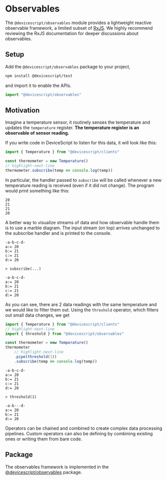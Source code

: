 # Observables

The `@devicescript/observables` module provides a lightweight reactive observable framework, a limited subset of [RxJS](https://rxjs.dev).
We highly recommend reviewing the RxJS documentation for deeper discussions about observables.

## Setup

Add the `@devicescript/observables` package to your project,

```bash npm2yarn
npm install @devicescript/test
```

and import it to enable the APIs.

```ts skip
import "@devicescript/observables"
```

## Motivation

Imagine a temperature sensor, it routinely senses the temperature and updates the `temperature` register.
**The temperature register is an observable of sensor reading.**

If you write code in DeviceScript to listen for this data, it will look like this:

```ts skip
import { Temperature } from "@devicescript/clients"

const thermometer = new Temperature()
// highlight-next-line
thermometer.subscribe(temp => console.log(temp))
```

In particular, the handler passed to `subscribe` will be called whenever a new temperature reading is received (even if it did not change).
The program would print something like this:

```console
20
21
21
20
```

A better way to visualize streams of data and how observable handle them is to use a marble diagram.
The input stream (on top) arrives unchanged to the subscribe handler and is printed to the console.

```rx
-a-b-c-d-
a:= 20
b:= 21
c:= 21
d:= 20

> subscribe(...)

-a-b-c-d-
a:= 20
b:= 21
c:= 21
d:= 20
```

As you can see, there are 2 data readings with the same temperature and we would like to filter them out. Using the `threshold` operator,
which filters out small data changes, we get

```ts skip
import { Temperature } from "@devicescript/clients"
// highlight-next-line
import { threshold } from "@devicescript/observables"

const thermometer = new Temperature()
thermometer
    // highlight-next-line
    .pipe(threshold(1))
    .subscribe(temp => console.log(temp))
```

```rx
-a-b-c-d-
a:= 20
b:= 21
c:= 21
d:= 20

> threshold(1)

-a-b---d-
a:= 20
b:= 21
d:= 20
```

Operators can be chained and combined to create complex data processing pipelines. Custom operators can also be defining by combining existing ones
or writing them from bare code.

## Package

The observables framework is implemented in the [@devicescript/observables](https://www.npmjs.com/package/@devicescript/observables) package.
